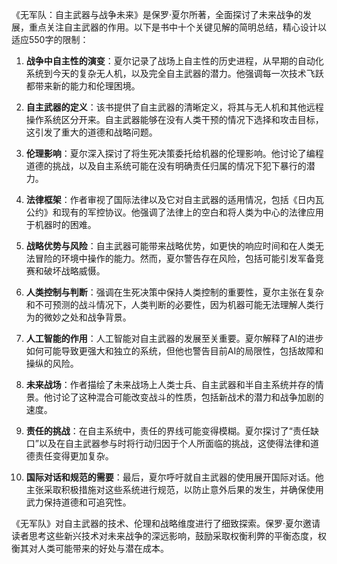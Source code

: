 《无军队：自主武器与战争未来》是保罗·夏尔所著，全面探讨了未来战争的发展，重点关注自主武器的作用。以下是书中十个关键见解的简明总结，精心设计以适应550字的限制：

1. **战争中自主性的演变**：夏尔记录了战场上自主性的历史进程，从早期的自动化系统到今天的复杂无人机，以及完全自主武器的潜力。他强调每一次技术飞跃都带来新的能力和伦理困境。

2. **自主武器的定义**：该书提供了自主武器的清晰定义，将其与无人机和其他远程操作系统区分开来。自主武器能够在没有人类干预的情况下选择和攻击目标，这引发了重大的道德和战略问题。

3. **伦理影响**：夏尔深入探讨了将生死决策委托给机器的伦理影响。他讨论了编程道德的挑战，以及自主系统可能在没有明确责任归属的情况下犯下暴行的潜力。

4. **法律框架**：作者审视了国际法律以及它对自主武器的适用情况，包括《日内瓦公约》和现有的军控协议。他强调了法律上的空白和将人类为中心的法律应用于机器时的困难。

5. **战略优势与风险**：自主武器可能带来战略优势，如更快的响应时间和在人类无法冒险的环境中操作的能力。然而，夏尔警告存在风险，包括可能引发军备竞赛和破坏战略威慑。

6. **人类控制与判断**：强调在生死决策中保持人类控制的重要性，夏尔主张在复杂和不可预测的战斗情况下，人类判断的必要性，因为机器可能无法理解人类行为的微妙之处和战争背景。

7. **人工智能的作用**：人工智能对自主武器的发展至关重要。夏尔解释了AI的进步如何可能导致更强大和独立的系统，但他也警告目前AI的局限性，包括故障和操纵的风险。

8. **未来战场**：作者描绘了未来战场上人类士兵、自主武器和半自主系统并存的情景。他讨论了这种混合可能改变战斗的性质，包括新战术的潜力和战争加剧的速度。

9. **责任的挑战**：在自主系统中，责任的界线可能变得模糊。夏尔探讨了“责任缺口”以及在自主武器参与时将行动归因于个人所面临的挑战，这使得法律和道德责任变得更加复杂。

10. **国际对话和规范的需要**：最后，夏尔呼吁就自主武器的使用展开国际对话。他主张采取积极措施对这些系统进行规范，以防止意外后果的发生，并确保使用武力保持道德和可追究性。

《无军队》对自主武器的技术、伦理和战略维度进行了细致探索。保罗·夏尔邀请读者思考这些新兴技术对未来战争的深远影响，鼓励采取权衡利弊的平衡态度，权衡其对人类可能带来的好处与潜在成本。